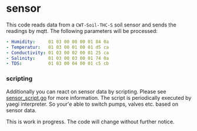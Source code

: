 # sensor

This code reads data from a `CWT-Soil-THC-S` soil sensor and sends the readings by mqtt. The following parameters will be processed:

```yaml {"id":"01J24JD3PVE2Z7A66EXCR04N18"}
- Humidity:     01 03 00 00 00 01 84 0a
- Temperatur:   01 03 00 01 00 01 d5 ca
- Conductivity: 01 03 00 02 00 01 25 ca
- Salinity:     01 03 00 03 00 01 74 0a
- TDS:          01 03 00 04 00 01 c5 cb
```

### scripting

Additionally you can react on sensor data by scripting. Please see [sensor_script.go](https://github.com/denkhaus/sensor/blob/master/sensor_script.go) for more information. The script is periodically executed by yaegi interpreter. So your'e able to switch pumps, valves etc. based on sensor data.

This is work in progress. The code will change without further notice.
